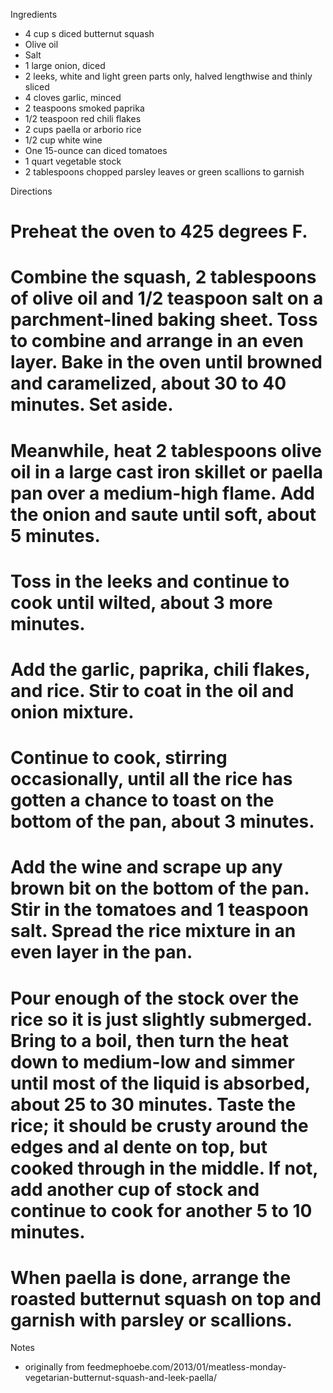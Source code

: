 Ingredients
 * 4 cup s diced butternut squash
 * Olive oil
 * Salt
 * 1 large onion, diced
 * 2 leeks, white and light green parts only, halved lengthwise and thinly sliced
 * 4 cloves garlic, minced
 * 2 teaspoons smoked paprika
 * 1/2 teaspoon red chili flakes
 * 2 cups paella or arborio rice
 * 1/2 cup white wine
 * One 15-ounce can diced tomatoes
 * 1 quart vegetable stock
 * 2 tablespoons chopped parsley leaves or green scallions to garnish

Directions
 #  Preheat the oven to 425 degrees F.
 #  Combine the squash, 2 tablespoons of olive oil and 1/2 teaspoon salt on a parchment-lined baking sheet. Toss to combine and arrange in an even layer. Bake in the oven until browned and caramelized, about 30 to 40 minutes. Set aside.
 #  Meanwhile, heat 2 tablespoons olive oil in a large cast iron skillet or paella pan over a medium-high flame. Add the onion and saute until soft, about 5 minutes. 
 # Toss in the leeks and continue to cook until wilted, about 3 more minutes. 
 # Add the garlic, paprika, chili flakes, and rice. Stir to coat in the oil and onion mixture. 
 # Continue to cook, stirring occasionally, until all the rice has gotten a chance to toast on the bottom of the pan, about 3 minutes. 
 # Add the wine and scrape up any brown bit on the bottom of the pan. Stir in the tomatoes and 1 teaspoon salt. Spread the rice mixture in an even layer in the pan.
 # Pour enough of the stock over the rice so it is just slightly submerged. Bring to a boil, then turn the heat down to medium-low and simmer until most of the liquid is absorbed, about 25 to 30 minutes. Taste the rice; it should be crusty around the edges and al dente on top, but cooked through in the middle. If not, add another cup of stock and continue to cook for another 5 to 10 minutes.
 # When paella is done, arrange the roasted butternut squash on top and garnish with parsley or scallions.

Notes
 * originally from feedmephoebe.com/2013/01/meatless-monday-vegetarian-butternut-squash-and-leek-paella/
